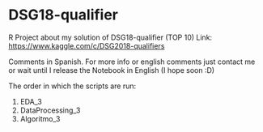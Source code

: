 # DSG18-qualifier
R Project about my solution of DSG18-qualifier (TOP 10)
Link: https://www.kaggle.com/c/DSG2018-qualifiers

Comments in Spanish. For more info or english comments just contact me or wait until I release the Notebook in English (I hope soon :D)

The order in which the scripts are run:
1. EDA_3 
2. DataProcessing_3
3. Algoritmo_3
